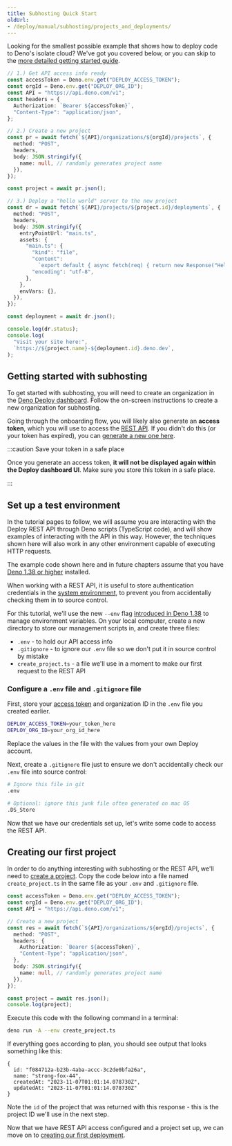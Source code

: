 ```yaml
---
title: Subhosting Quick Start
oldUrl:
- /deploy/manual/subhosting/projects_and_deployments/
---
```


Looking for the smallest possible example that shows how to deploy code to
Deno's isolate cloud? We've got you covered below, or you can skip to the
[more detailed getting started guide](#getting_started).

```ts
// 1.) Get API access info ready
const accessToken = Deno.env.get("DEPLOY_ACCESS_TOKEN");
const orgId = Deno.env.get("DEPLOY_ORG_ID");
const API = "https://api.deno.com/v1";
const headers = {
  Authorization: `Bearer ${accessToken}`,
  "Content-Type": "application/json",
};

// 2.) Create a new project
const pr = await fetch(`${API}/organizations/${orgId}/projects`, {
  method: "POST",
  headers,
  body: JSON.stringify({
    name: null, // randomly generates project name
  }),
});

const project = await pr.json();

// 3.) Deploy a "hello world" server to the new project
const dr = await fetch(`${API}/projects/${project.id}/deployments`, {
  method: "POST",
  headers,
  body: JSON.stringify({
    entryPointUrl: "main.ts",
    assets: {
      "main.ts": {
        "kind": "file",
        "content":
          `export default { async fetch(req) { return new Response("Hello, World!"); } }`,
        "encoding": "utf-8",
      },
    },
    envVars: {},
  }),
});

const deployment = await dr.json();

console.log(dr.status);
console.log(
  "Visit your site here:",
  `https://${project.name}-${deployment.id}.deno.dev`,
);
```

<a name="getting_started"></a>

## Getting started with subhosting

To get started with subhosting, you will need to create an organization in the
[Deno Deploy dashboard](https://dash.deno.com/orgs/new). Follow the on-screen
instructions to create a new organization for subhosting.

Going through the onboarding flow, you will likely also generate an **access
token**, which you will use to access the [REST API](../api/index.md). If you
didn't do this (or your token has expired), you can
[generate a new one here](https://dash.deno.com/account#access-tokens).

:::caution Save your token in a safe place

Once you generate an access token, **it will not be displayed again within the
Deploy dashboard UI**. Make sure you store this token in a safe place.

:::

## Set up a test environment

In the tutorial pages to follow, we will assume you are interacting with the
Deploy REST API through Deno scripts (TypeScript code), and will show examples
of interacting with the API in this way. However, the techniques shown here will
also work in any other environment capable of executing HTTP requests.

The example code shown here and in future chapters assume that you have
[Deno 1.38 or higher](/runtime/getting_started/installation) installed.

When working with a REST API, it is useful to store authentication credentials
in the [system environment](/runtime/manual/basics/env_variables), to prevent
you from accidentally checking them in to source control.

For this tutorial, we'll use the new `--env` flag
[introduced in Deno 1.38](https://deno.com/blog/v1.38#deno-run---env) to manage
environment variables. On your local computer, create a new directory to store
our management scripts in, and create three files:

- `.env` - to hold our API access info
- `.gitignore` - to ignore our `.env` file so we don't put it in source control
  by mistake
- `create_project.ts` - a file we'll use in a moment to make our first request
  to the REST API

### Configure a `.env` file and `.gitignore` file

First, store your [access token](https://dash.deno.com/account#access-tokens)
and organization ID in the `.env` file you created earlier.

```bash title=".env"
DEPLOY_ACCESS_TOKEN=your_token_here
DEPLOY_ORG_ID=your_org_id_here
```

Replace the values in the file with the values from your own Deploy account.

Next, create a `.gitignore` file just to ensure we don't accidentally check our
`.env` file into source control:

```bash title=".gitignore"
# Ignore this file in git
.env

# Optional: ignore this junk file often generated on mac OS
.DS_Store
```

Now that we have our credentials set up, let's write some code to access the
REST API.

## Creating our first project

In order to do anything interesting with subhosting or the REST API, we'll need
to
[create a project](https://apidocs.deno.com/#get-/projects/-projectId-/deployments).
Copy the code below into a file named `create_project.ts` in the same file as
your `.env` and `.gitignore` file.

```ts title="create_project.ts"
const accessToken = Deno.env.get("DEPLOY_ACCESS_TOKEN");
const orgId = Deno.env.get("DEPLOY_ORG_ID");
const API = "https://api.deno.com/v1";

// Create a new project
const res = await fetch(`${API}/organizations/${orgId}/projects`, {
  method: "POST",
  headers: {
    Authorization: `Bearer ${accessToken}`,
    "Content-Type": "application/json",
  },
  body: JSON.stringify({
    name: null, // randomly generates project name
  }),
});

const project = await res.json();
console.log(project);
```

Execute this code with the following command in a terminal:

```bash
deno run -A --env create_project.ts
```

If everything goes according to plan, you should see output that looks something
like this:

```console
{
  id: "f084712a-b23b-4aba-accc-3c2de0bfa26a",
  name: "strong-fox-44",
  createdAt: "2023-11-07T01:01:14.078730Z",
  updatedAt: "2023-11-07T01:01:14.078730Z"
}
```

Note the `id` of the project that was returned with this response - this is the
project ID we'll use in the next step.

Now that we have REST API access configured and a project set up, we can move on
to [creating our first deployment](./planning_your_implementation).
